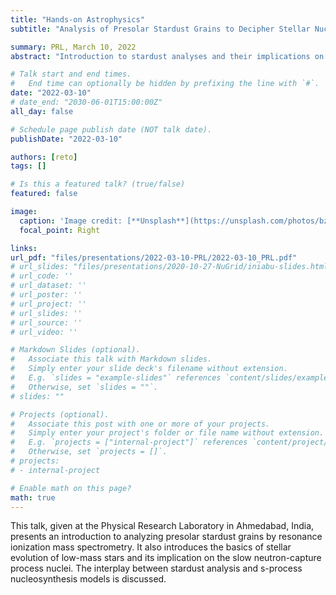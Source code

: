 ```yaml
---
title: "Hands-on Astrophysics"
subtitle: "Analysis of Presolar Stardust Grains to Decipher Stellar Nucleosynthesis"

summary: PRL, March 10, 2022
abstract: "Introduction to stardust analyses and their implications on astrophysics."

# Talk start and end times.
#   End time can optionally be hidden by prefixing the line with `#`.
date: "2022-03-10"
# date_end: "2030-06-01T15:00:00Z"
all_day: false

# Schedule page publish date (NOT talk date).
publishDate: "2022-03-10"

authors: [reto]
tags: []

# Is this a featured talk? (true/false)
featured: false

image:
  caption: 'Image credit: [**Unsplash**](https://unsplash.com/photos/bzdhc5b3Bxs)'
  focal_point: Right

links:
url_pdf: "files/presentations/2022-03-10-PRL/2022-03-10_PRL.pdf"
# url_slides: "files/presentations/2020-10-27-NuGrid/iniabu-slides.html"
# url_code: ''
# url_dataset: ''
# url_poster: ''
# url_project: ''
# url_slides: ''
# url_source: ''
# url_video: ''

# Markdown Slides (optional).
#   Associate this talk with Markdown slides.
#   Simply enter your slide deck's filename without extension.
#   E.g. `slides = "example-slides"` references `content/slides/example-slides.md`.
#   Otherwise, set `slides = ""`.
# slides: ""

# Projects (optional).
#   Associate this post with one or more of your projects.
#   Simply enter your project's folder or file name without extension.
#   E.g. `projects = ["internal-project"]` references `content/project/deep-learning/index.md`.
#   Otherwise, set `projects = []`.
# projects:
# - internal-project

# Enable math on this page?
math: true
---
```


This talk, given at the Physical Research Laboratory in Ahmedabad, India, presents an introduction to analyzing presolar stardust grains by resonance ionization mass spectrometry. It also introduces the basics of stellar evolution of low-mass stars and its implication on the slow neutron-capture process nuclei. The interplay between stardust analysis and s-process nucleosynthesis models is discussed.
